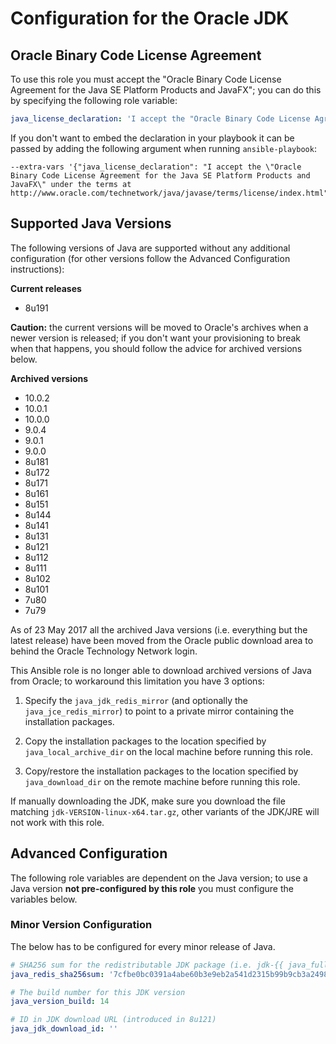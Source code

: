 # Configuration for the Oracle JDK

## Oracle Binary Code License Agreement

To use this role you must accept the "Oracle Binary Code License Agreement
for the Java SE Platform Products and JavaFX"; you can do this by specifying
the following role variable:

```yaml
java_license_declaration: 'I accept the "Oracle Binary Code License Agreement for the Java SE Platform Products and JavaFX" under the terms at http://www.oracle.com/technetwork/java/javase/terms/license/index.html'
```

If you don't want to embed the declaration in your playbook it can be passed
by adding the following argument when running `ansible-playbook`:

```
--extra-vars '{"java_license_declaration": "I accept the \"Oracle Binary Code License Agreement for the Java SE Platform Products and JavaFX\" under the terms at http://www.oracle.com/technetwork/java/javase/terms/license/index.html"}'
```

## Supported Java Versions

The following versions of Java are supported without any additional
configuration (for other versions follow the Advanced Configuration
instructions):

**Current releases**

* 8u191

**Caution:** the current versions will be moved to Oracle's archives when a
newer version is released; if you don't want your provisioning to break when
that happens, you should follow the advice for archived versions below.

**Archived versions**

* 10.0.2
* 10.0.1
* 10.0.0
* 9.0.4
* 9.0.1
* 9.0.0
* 8u181
* 8u172
* 8u171
* 8u161
* 8u151
* 8u144
* 8u141
* 8u131
* 8u121
* 8u112
* 8u111
* 8u102
* 8u101
* 7u80
* 7u79

As of 23 May 2017 all the archived Java versions (i.e. everything but the latest
release) have been moved from the Oracle public download area to behind the
Oracle Technology Network login.

This Ansible role is no longer able to download archived versions of Java from
Oracle; to workaround this limitation you have 3 options:

1) Specify the `java_jdk_redis_mirror` (and optionally the
`java_jce_redis_mirror`) to point to a private mirror containing the
installation packages.

2) Copy the installation packages to the location specified by
`java_local_archive_dir` on the local machine before running this role.

3) Copy/restore the installation packages to the location specified by
`java_download_dir` on the remote machine before running this role.

If manually downloading the JDK, make sure you download the file matching
`jdk-VERSION-linux-x64.tar.gz`, other variants of the JDK/JRE will not work with
this role.

## Advanced Configuration

The following role variables are dependent on the Java version; to use a
Java version **not pre-configured by this role** you must configure the
variables below.

### Minor Version Configuration

The below has to be configured for every minor release of Java.

```yaml
# SHA256 sum for the redistributable JDK package (i.e. jdk-{{ java_full_version }}-linux-x64.tar.gz)
java_redis_sha256sum: '7cfbe0bc0391a4abe60b3e9eb2a541d2315b99b9cb3a24980e618a89229e04b7'

# The build number for this JDK version
java_version_build: 14

# ID in JDK download URL (introduced in 8u121)
java_jdk_download_id: ''
```
